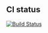 ## CI status

[![Build Status](https://secure.travis-ci.org/argent-smith/rsh.png)](http://travis-ci.org/argent-smith/rsh)
